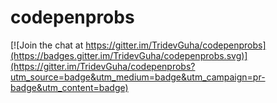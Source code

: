 # codepenprobs

[![Join the chat at https://gitter.im/TridevGuha/codepenprobs](https://badges.gitter.im/TridevGuha/codepenprobs.svg)](https://gitter.im/TridevGuha/codepenprobs?utm_source=badge&utm_medium=badge&utm_campaign=pr-badge&utm_content=badge)